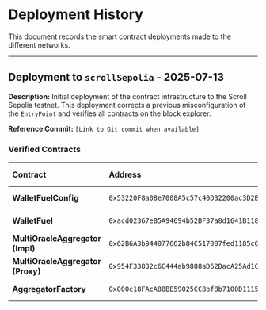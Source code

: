 # Deployment History

This document records the smart contract deployments made to the different networks.

---

## Deployment to `scrollSepolia` - 2025-07-13

**Description:** Initial deployment of the contract infrastructure to the Scroll Sepolia testnet. This deployment corrects a previous misconfiguration of the `EntryPoint` and verifies all contracts on the block explorer.

**Reference Commit:** `[Link to Git commit when available]`

### Verified Contracts

| Contract | Address | Explorer Link |
| :--- | :--- | :--- |
| **WalletFuelConfig** | `0x53220F8a08e7008A5c57c40D32200ac3D2B4ee8e` | [View on Scrollscan](https://sepolia.scrollscan.com/address/0x53220F8a08e7008A5c57c40D32200ac3D2B4ee8e#code) |
| **WalletFuel** | `0xacd02367eB5A94694b52BF37a8d1641B118cAcEd` | [View on Scrollscan](https://sepolia.scrollscan.com/address/0xacd02367eB5A94694b52BF37a8d1641B118cAcEd#code) |
| **MultiOracleAggregator (Impl)** | `0x62B6A3b944077662b84C517007fed1185c66A9d3` | [View on Scrollscan](https://sepolia.scrollscan.com/address/0x62B6A3b944077662b84C517007fed1185c66A9d3#code) |
| **MultiOracleAggregator (Proxy)** | `0x954F33832c6C444ab9888aD62DacA25Ad1CBA6cB` | [View on Scrollscan](https://sepolia.scrollscan.com/address/0x954F33832c6C444ab9888aD62DacA25Ad1CBA6cB#code) |
| **AggregatorFactory** | `0x000c18FAcA88BE59025CC8bf8b7100D111545554` | [View on Scrollscan](https://sepolia.scrollscan.com/address/0x000c18FAcA88BE59025CC8bf8b7100D111545554#code) |